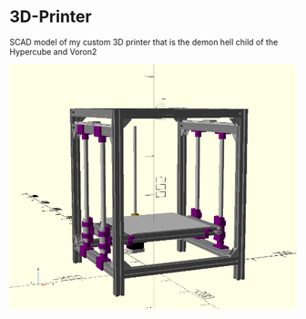 # 3D-Printer

SCAD model of my custom 3D printer that is the demon hell child of the Hypercube and Voron2

![Printer](https://raw.githubusercontent.com/IllusiveBagel/3D-Printer/main/printer.png)

